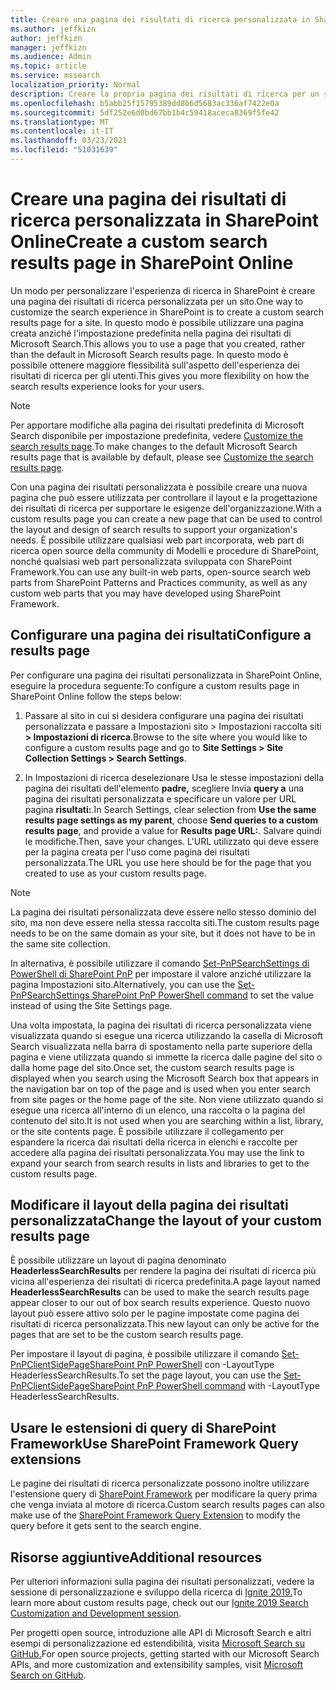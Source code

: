 ```yaml
---
title: Creare una pagina dei risultati di ricerca personalizzata in SharePoint Online
ms.author: jeffkizn
author: jeffkizn
manager: jeffkizn
ms.audience: Admin
ms.topic: article
ms.service: mssearch
localization_priority: Normal
description: Creare la propria pagina dei risultati di ricerca per un sito di SharePoint Online
ms.openlocfilehash: b5abb25f15795389dd8b6d5683ac336af7422e0a
ms.sourcegitcommit: 5df252e6d0bd67bb1b4c59418aceca8369f5fe42
ms.translationtype: MT
ms.contentlocale: it-IT
ms.lasthandoff: 03/23/2021
ms.locfileid: "51031639"
---
```

# <a name="create-a-custom-search-results-page-in-sharepoint-online"></a><span data-ttu-id="d32e1-103">Creare una pagina dei risultati di ricerca personalizzata in SharePoint Online</span><span class="sxs-lookup"><span data-stu-id="d32e1-103">Create a custom search results page in SharePoint Online</span></span>

<span data-ttu-id="d32e1-104">Un modo per personalizzare l'esperienza di ricerca in SharePoint è creare una pagina dei risultati di ricerca personalizzata per un sito.</span><span class="sxs-lookup"><span data-stu-id="d32e1-104">One way to customize the search experience in SharePoint is to create a custom search results page for a site.</span></span> <span data-ttu-id="d32e1-105">In questo modo è possibile utilizzare una pagina creata anziché l'impostazione predefinita nella pagina dei risultati di Microsoft Search.</span><span class="sxs-lookup"><span data-stu-id="d32e1-105">This allows you to use a page that you created, rather than the default in Microsoft Search results page.</span></span> <span data-ttu-id="d32e1-106">In questo modo è possibile ottenere maggiore flessibilità sull'aspetto dell'esperienza dei risultati di ricerca per gli utenti.</span><span class="sxs-lookup"><span data-stu-id="d32e1-106">This gives you more flexibility on how the search results experience looks for your users.</span></span>

>[!NOTE]
> <span data-ttu-id="d32e1-107">Per apportare modifiche alla pagina dei risultati predefinita di Microsoft Search disponibile per impostazione predefinita, vedere [Customize the search results page](customize-search-page.md).</span><span class="sxs-lookup"><span data-stu-id="d32e1-107">To make changes to the default Microsoft Search results page that is available by default, please see [Customize the search results page](customize-search-page.md).</span></span>

<span data-ttu-id="d32e1-108">Con una pagina dei risultati personalizzata è possibile creare una nuova pagina che può essere utilizzata per controllare il layout e la progettazione dei risultati di ricerca per supportare le esigenze dell'organizzazione.</span><span class="sxs-lookup"><span data-stu-id="d32e1-108">With a custom results page you can create a new page that can be used to control the layout and design of search results to support your organization's needs.</span></span> <span data-ttu-id="d32e1-109">È possibile utilizzare qualsiasi web part incorporata, web part di ricerca open source della community di Modelli e procedure di SharePoint, nonché qualsiasi web part personalizzata sviluppata con SharePoint Framework.</span><span class="sxs-lookup"><span data-stu-id="d32e1-109">You can use any built-in web parts, open-source search web parts from SharePoint Patterns and Practices community, as well as any custom web parts that you may have developed using SharePoint Framework.</span></span>

## <a name="configure-a-results-page"></a><span data-ttu-id="d32e1-110">Configurare una pagina dei risultati</span><span class="sxs-lookup"><span data-stu-id="d32e1-110">Configure a results page</span></span>

<span data-ttu-id="d32e1-111">Per configurare una pagina dei risultati personalizzata in SharePoint Online, eseguire la procedura seguente:</span><span class="sxs-lookup"><span data-stu-id="d32e1-111">To configure a custom results page in SharePoint Online follow the steps below:</span></span>

1. <span data-ttu-id="d32e1-112">Passare al sito in cui si desidera configurare una pagina dei risultati personalizzata e passare a Impostazioni sito > Impostazioni raccolta siti **> Impostazioni di ricerca**.</span><span class="sxs-lookup"><span data-stu-id="d32e1-112">Browse to the site where you would like to configure a custom results page and go to **Site Settings > Site Collection Settings > Search Settings**.</span></span>

2. <span data-ttu-id="d32e1-113">In Impostazioni di ricerca deselezionare Usa le stesse impostazioni della pagina dei risultati dell'elemento **padre,** scegliere Invia **query a** una pagina dei risultati personalizzata e specificare un valore per URL pagina **risultati:**.</span><span class="sxs-lookup"><span data-stu-id="d32e1-113">In Search Settings, clear selection from **Use the same results page settings as my parent**, choose **Send queries to a custom results page**, and provide a value for **Results page URL:**.</span></span> <span data-ttu-id="d32e1-114">Salvare quindi le modifiche.</span><span class="sxs-lookup"><span data-stu-id="d32e1-114">Then, save your changes.</span></span> <span data-ttu-id="d32e1-115">L'URL utilizzato qui deve essere per la pagina creata per l'uso come pagina dei risultati personalizzata.</span><span class="sxs-lookup"><span data-stu-id="d32e1-115">The URL you use here should be for the page that you created to use as your custom results page.</span></span>

>[!NOTE]
> <span data-ttu-id="d32e1-116">La pagina dei risultati personalizzata deve essere nello stesso dominio del sito, ma non deve essere nella stessa raccolta siti.</span><span class="sxs-lookup"><span data-stu-id="d32e1-116">The custom results page needs to be on the same domain as your site, but it does not have to be in the same site collection.</span></span>  

<span data-ttu-id="d32e1-117">In alternativa, è possibile utilizzare il comando [Set-PnPSearchSettings di PowerShell di SharePoint PnP](/powershell/module/sharepoint-pnp/set-pnpsearchsettings?view=sharepoint-ps) per impostare il valore anziché utilizzare la pagina Impostazioni sito.</span><span class="sxs-lookup"><span data-stu-id="d32e1-117">Alternatively, you can use the [Set-PnPSearchSettings SharePoint PnP PowerShell command](/powershell/module/sharepoint-pnp/set-pnpsearchsettings?view=sharepoint-ps) to set the value instead of using the Site Settings page.</span></span>

<span data-ttu-id="d32e1-118">Una volta impostata, la pagina dei risultati di ricerca personalizzata viene visualizzata quando si esegue una ricerca utilizzando la casella di Microsoft Search visualizzata nella barra di spostamento nella parte superiore della pagina e viene utilizzata quando si immette la ricerca dalle pagine del sito o dalla home page del sito.</span><span class="sxs-lookup"><span data-stu-id="d32e1-118">Once set, the custom search results page is displayed when you search using the Microsoft Search box that appears in the navigation bar on top of the page and is used when you enter search from site pages or the home page of the site.</span></span> <span data-ttu-id="d32e1-119">Non viene utilizzato quando si esegue una ricerca all'interno di un elenco, una raccolta o la pagina del contenuto del sito.</span><span class="sxs-lookup"><span data-stu-id="d32e1-119">It is not used when you are searching within a list, library, or the site contents page.</span></span> <span data-ttu-id="d32e1-120">È possibile utilizzare il collegamento per espandere la ricerca dai risultati della ricerca in elenchi e raccolte per accedere alla pagina dei risultati personalizzata.</span><span class="sxs-lookup"><span data-stu-id="d32e1-120">You may use the link to expand your search from search results in lists and libraries to get to the custom results page.</span></span>

## <a name="change-the-layout-of-your-custom-results-page"></a><span data-ttu-id="d32e1-121">Modificare il layout della pagina dei risultati personalizzata</span><span class="sxs-lookup"><span data-stu-id="d32e1-121">Change the layout of your custom results page</span></span>

<span data-ttu-id="d32e1-122">È possibile utilizzare un layout di pagina denominato **HeaderlessSearchResults** per rendere la pagina dei risultati di ricerca più vicina all'esperienza dei risultati di ricerca predefinita.</span><span class="sxs-lookup"><span data-stu-id="d32e1-122">A page layout named **HeaderlessSearchResults** can be used to make the search results page appear closer to our out of box search results experience.</span></span> <span data-ttu-id="d32e1-123">Questo nuovo layout può essere attivo solo per le pagine impostate come pagina dei risultati di ricerca personalizzata.</span><span class="sxs-lookup"><span data-stu-id="d32e1-123">This new layout can only be active for the pages that are set to be the custom search results page.</span></span>

<span data-ttu-id="d32e1-124">Per impostare il layout di pagina, è possibile utilizzare il comando [Set-PnPClientSidePageSharePoint PnP PowerShell](/powershell/module/sharepoint-pnp/set-pnpclientsidepage?view=sharepoint-ps) con -LayoutType HeaderlessSearchResults.</span><span class="sxs-lookup"><span data-stu-id="d32e1-124">To set the page layout, you can use the [Set-PnPClientSidePageSharePoint PnP PowerShell command](/powershell/module/sharepoint-pnp/set-pnpclientsidepage?view=sharepoint-ps) with -LayoutType HeaderlessSearchResults.</span></span>

## <a name="use-sharepoint-framework-query-extensions"></a><span data-ttu-id="d32e1-125">Usare le estensioni di query di SharePoint Framework</span><span class="sxs-lookup"><span data-stu-id="d32e1-125">Use SharePoint Framework Query extensions</span></span>

<span data-ttu-id="d32e1-126">Le pagine dei risultati di ricerca personalizzate possono inoltre utilizzare l'estensione query di [SharePoint Framework](/sharepoint/dev/spfx/building-search-extensions) per modificare la query prima che venga inviata al motore di ricerca.</span><span class="sxs-lookup"><span data-stu-id="d32e1-126">Custom search results pages can also make use of the [SharePoint Framework Query Extension](/sharepoint/dev/spfx/building-search-extensions) to modify the query before it gets sent to the search engine.</span></span>

## <a name="additional-resources"></a><span data-ttu-id="d32e1-127">Risorse aggiuntive</span><span class="sxs-lookup"><span data-stu-id="d32e1-127">Additional resources</span></span>

<span data-ttu-id="d32e1-128">Per ulteriori informazioni sulla pagina dei risultati personalizzati, vedere la sessione di personalizzazione e sviluppo della ricerca di [Ignite 2019.](https://myignite.techcommunity.microsoft.com/sessions/85238?source=sessions)</span><span class="sxs-lookup"><span data-stu-id="d32e1-128">To learn more about custom results page, check out our [Ignite 2019 Search Customization and Development session](https://myignite.techcommunity.microsoft.com/sessions/85238?source=sessions).</span></span>

<span data-ttu-id="d32e1-129">Per progetti open source, introduzione alle API di Microsoft Search e altri esempi di personalizzazione ed estendibilità, visita [Microsoft Search su GitHub.](https://github.com/microsoft-search)</span><span class="sxs-lookup"><span data-stu-id="d32e1-129">For open source projects, getting started with our Microsoft Search APIs, and more customization and extensibility samples, visit [Microsoft Search on GitHub](https://github.com/microsoft-search).</span></span>